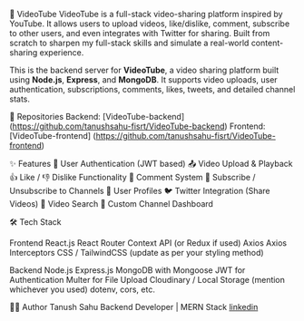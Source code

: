 🎥 VideoTube
VideoTube is a full-stack video-sharing platform inspired by YouTube. It allows users to upload videos, like/dislike, comment, subscribe to other users, and even integrates with Twitter for sharing. Built from scratch to sharpen my full-stack skills and simulate a real-world content-sharing experience.

This is the backend server for **VideoTube**, a video sharing platform built using **Node.js**, **Express**, and **MongoDB**. 
It supports video uploads, user authentication, subscriptions, comments, likes, tweets, and detailed channel stats.

🔗 Repositories
Backend: [VideoTube-backend] (https://github.com/tanushsahu-fisrt/VideoTube-backend)
Frontend: [VideoTube-frontend] (https://github.com/tanushsahu-fisrt/VideoTube-frontend)

✨ Features
🔐 User Authentication (JWT based)
📤 Video Upload & Playback
👍 Like / 👎 Dislike Functionality
💬 Comment System
🔔 Subscribe / Unsubscribe to Channels
🧑 User Profiles
🐦 Twitter Integration (Share Videos)
🔎 Video Search
📄 Custom Channel Dashboard

🛠️ Tech Stack

Frontend
React.js
React Router
Context API (or Redux if used)
Axios
Axios Interceptors
CSS / TailwindCSS (update as per your styling method)

Backend
Node.js
Express.js
MongoDB with Mongoose
JWT for Authentication
Multer for File Upload
Cloudinary / Local Storage (mention whichever you used)
dotenv, cors, etc.

🙋‍♂️ Author
Tanush Sahu
Backend Developer | MERN Stack
<a href= "https://www.linkedin.com/in/tanush-sahu-8a8a1222a/">linkedin</a>

